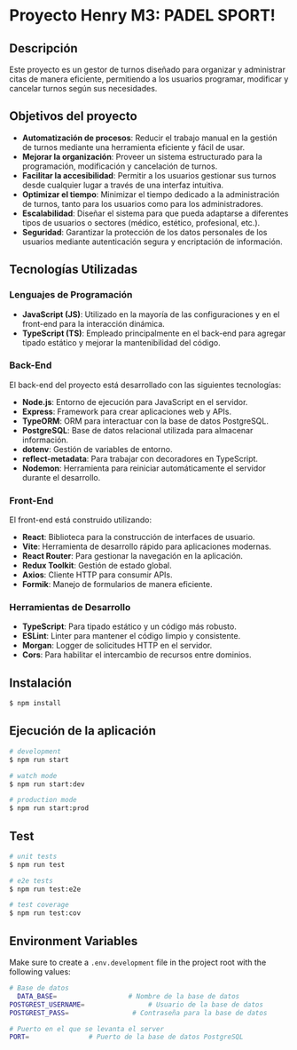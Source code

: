# Proyecto Henry M3: PADEL SPORT!

## Descripción
Este proyecto es un gestor de turnos diseñado para organizar y administrar citas de manera eficiente, permitiendo a los usuarios programar, modificar y cancelar turnos según sus necesidades.

## Objetivos del proyecto
- **Automatización de procesos**: Reducir el trabajo manual en la gestión de turnos mediante una herramienta eficiente y fácil de usar.  
- **Mejorar la organización**: Proveer un sistema estructurado para la programación, modificación y cancelación de turnos.  
- **Facilitar la accesibilidad**: Permitir a los usuarios gestionar sus turnos desde cualquier lugar a través de una interfaz intuitiva.  
- **Optimizar el tiempo**: Minimizar el tiempo dedicado a la administración de turnos, tanto para los usuarios como para los administradores.  
- **Escalabilidad**: Diseñar el sistema para que pueda adaptarse a diferentes tipos de usuarios o sectores (médico, estético, profesional, etc.).  
- **Seguridad**: Garantizar la protección de los datos personales de los usuarios mediante autenticación segura y encriptación de información.  

## Tecnologías Utilizadas

### Lenguajes de Programación
- **JavaScript (JS)**: Utilizado en la mayoría de las configuraciones y en el front-end para la interacción dinámica.  
- **TypeScript (TS)**: Empleado principalmente en el back-end para agregar tipado estático y mejorar la mantenibilidad del código.

### Back-End
El back-end del proyecto está desarrollado con las siguientes tecnologías:

- **Node.js**: Entorno de ejecución para JavaScript en el servidor.  
- **Express**: Framework para crear aplicaciones web y APIs.  
- **TypeORM**: ORM para interactuar con la base de datos PostgreSQL.  
- **PostgreSQL**: Base de datos relacional utilizada para almacenar información.  
- **dotenv**: Gestión de variables de entorno.  
- **reflect-metadata**: Para trabajar con decoradores en TypeScript.  
- **Nodemon**: Herramienta para reiniciar automáticamente el servidor durante el desarrollo.

### Front-End
El front-end está construido utilizando:

- **React**: Biblioteca para la construcción de interfaces de usuario.  
- **Vite**: Herramienta de desarrollo rápido para aplicaciones modernas.  
- **React Router**: Para gestionar la navegación en la aplicación.  
- **Redux Toolkit**: Gestión de estado global.  
- **Axios**: Cliente HTTP para consumir APIs.  
- **Formik**: Manejo de formularios de manera eficiente.

### Herramientas de Desarrollo
- **TypeScript**: Para tipado estático y un código más robusto.  
- **ESLint**: Linter para mantener el código limpio y consistente.  
- **Morgan**: Logger de solicitudes HTTP en el servidor.  
- **Cors**: Para habilitar el intercambio de recursos entre dominios.  



## Instalación

```bash
$ npm install
```

## Ejecución de la aplicación

```bash
# development
$ npm run start

# watch mode
$ npm run start:dev

# production mode
$ npm run start:prod
```

## Test

```bash
# unit tests
$ npm run test

# e2e tests
$ npm run test:e2e

# test coverage
$ npm run test:cov
```

## Environment Variables
Make sure to create a `.env.development` file in the project root with the following values:

```bash
# Base de datos
  DATA_BASE=                  # Nombre de la base de datos
POSTGREST_USERNAME=                # Usuario de la base de datos
POSTGREST_PASS=                # Contraseña para la base de datos

# Puerto en el que se levanta el server
PORT=               # Puerto de la base de datos PostgreSQL
```
